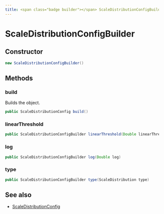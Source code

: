 ```yaml
---
title: <span class="badge builder"></span> ScaleDistributionConfigBuilder
---
```

# <span class="badge builder"></span> ScaleDistributionConfigBuilder

## Constructor

```java
new ScaleDistributionConfigBuilder()
```
## Methods

### <span class="badge object-method"></span> build

Builds the object.

```java
public ScaleDistributionConfig build()
```

### <span class="badge object-method"></span> linearThreshold

```java
public ScaleDistributionConfigBuilder linearThreshold(Double linearThreshold)
```

### <span class="badge object-method"></span> log

```java
public ScaleDistributionConfigBuilder log(Double log)
```

### <span class="badge object-method"></span> type

```java
public ScaleDistributionConfigBuilder type(ScaleDistribution type)
```

## See also

 * <span class="badge object-type-class"></span> [ScaleDistributionConfig](./object-ScaleDistributionConfig.md)
